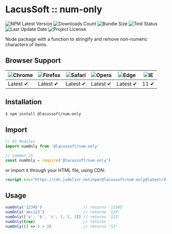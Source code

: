 # LacusSoft :: num-only

![NPM Latest Version](https://img.shields.io/npm/v/@lacussoft/num-only)
![Downloads Count](https://img.shields.io/npm/dm/@lacussoft/num-only.svg)
![Bundle Size](https://packagephobia.now.sh/badge?p=@lacussoft/num-only)
![Test Status](https://img.shields.io/travis/juliolmuller/num-only-js/main.svg)
![Last Update Date](https://img.shields.io/github/last-commit/juliolmuller/num-only-js)
![Project License](https://img.shields.io/github/license/juliolmuller/num-only-js)

Node package with a function to stringify and remove non-numeric characters of items.

## Browser Support

![Chrome](https://raw.github.com/alrra/browser-logos/master/src/chrome/chrome_48x48.png) | ![Firefox](https://raw.github.com/alrra/browser-logos/master/src/firefox/firefox_48x48.png) | ![Safari](https://raw.github.com/alrra/browser-logos/master/src/safari/safari_48x48.png) | ![Opera](https://raw.github.com/alrra/browser-logos/master/src/opera/opera_48x48.png) | ![Edge](https://raw.github.com/alrra/browser-logos/master/src/edge/edge_48x48.png) | ![IE](https://raw.github.com/alrra/browser-logos/master/src/archive/internet-explorer_9-11/internet-explorer_9-11_48x48.png) |
--- | --- | --- | --- | --- | --- |
Latest ✔ | Latest ✔ | Latest ✔ | Latest ✔ | Latest ✔ | 11 ✔ |

## Installation

```bash
$ npm install @lacussoft/num-only
```

## Import

```js
// ES Modules
import numOnly from '@lacussoft/num-only'

// Common JS
const numOnly = require('@lacussoft/num-only')
```

or import it through your HTML file, using CDN:

```html
<script src="https://cdn.jsdelivr.net/npm/@lacussoft/num-only@latest/dist/num-only.min.js"></script>
```

## Usage

```js
numOnly('12345')                  // returns '12345'
numOnly('abc123')                 // returns '123'
numOnly(['a', 'b', 'c', 1, 2, 3]) // returns '123'
numOnly(true)                     // returns ''
numOnly(() => 5 + 3)              // returns '53'
```
